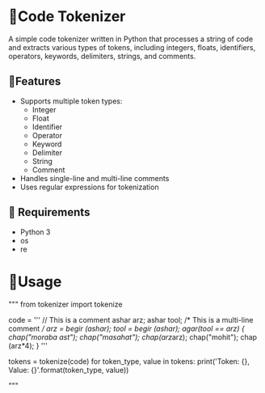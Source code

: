 # 🎁Code Tokenizer

A simple code tokenizer written in Python that processes a string of code and extracts various types of tokens, including integers, floats, identifiers, operators, keywords, delimiters, strings, and comments.

## 🎯Features

- Supports multiple token types:
  - Integer
  - Float
  - Identifier
  - Operator
  - Keyword
  - Delimiter
  - String
  - Comment
- Handles single-line and multi-line comments
- Uses regular expressions for tokenization

## 👣 Requirements

- Python 3
- os
- re



# 🚩Usage
"""
from tokenizer import tokenize

code = 
'''
   // This is a comment
      ashar arz;
      ashar tool;
   /*
     This is a multi-line comment
   */
     arz = begir (ashar);
     tool = begir (ashar);
     agar(tool == arz) {
          chap("moraba ast");
          chap("masahat");
          chap(arz*arz);
          chap("mohit");
          chap (arz*4);
      }
'''

tokens = tokenize(code)
for token_type, value in tokens:
    print('Token: {}, Value: {}'.format(token_type, value))

"""




